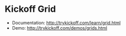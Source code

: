 # Kickoff Grid

* Documentation:  http://trykickoff.com/learn/grid.html
* Demo: http://trykickoff.com/demos/grids.html
